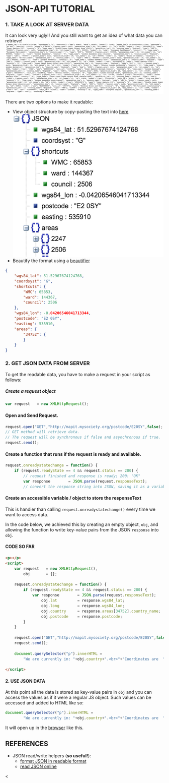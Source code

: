 # JSON-API TUTORIAL

### 1. TAKE A LOOK AT SERVER DATA
It can look very ugly!! And you still want to get an idea of what data you can retrieve! ![ugly](../assets/ugly.png)


There are two options to make it readable:
* View object structure by copy-pasting the text into [here](http://jsonviewer.stack.hu/)
![online-viewer](../assets/readable1.png)
* Beautify the format using a [beautifier](http://jsbeautifier.org/)
```json
{
    "wgs84_lat": 51.52967674124768,
    "coordsyst": "G",
    "shortcuts": {
        "WMC": 65853,
        "ward": 144367,
        "council": 2506
    },
    "wgs84_lon": -0.04206546041713344,
    "postcode": "E2 0SY",
    "easting": 535910,
    "areas": {
        "34752": {
        }
    }
}
```

### 2. GET JSON DATA FROM SERVER
To get the readable data, you have to make a request in your script as follows:

##### Create a request object
```javascript
var request   = new XMLHttpRequest();
```
#### Open and Send Request.
```javascript
request.open("GET","http://mapit.mysociety.org/postcode/E20SY",false);
// GET method will retrieve data.
// The request will be synchronous if false and asynchronous if true.
request.send();
```
#### Create a function that runs if the request is ready and available.  
```javascript
request.onreadystatechange = function() {
    if (request.readyState == 4 && request.status == 200) {
        // request finished and response is ready; 200: "OK"
        var response        = JSON.parse(request.responseText);
        // convert the response string into JSON, saving it as a variable.
```
#### Create an accessible variable / object to store the responseText
This is handier than calling ```request.onreadystatechange()``` every time we want to access data.

In the code below, we achieved this by creating an empty object, ```obj```, and allowing the function to write key-value pairs from the JSON ```response```  into ``obj``.

#### CODE SO FAR
```html
<p></p>
<script>
    var request   = new XMLHttpRequest(),
        obj       = {};

    request.onreadystatechange = function() {
        if (request.readyState == 4 && request.status == 200) {
            var response        = JSON.parse(request.responseText);
                obj.lat         = response.wgs84_lat;
                obj.long        = response.wgs84_lon;
                obj.country     = response.areas[34752].country_name;
                obj.postcode    = response.postcode;
        }
    }

    request.open("GET","http://mapit.mysociety.org/postcode/E20SY",false);
    request.send();

    document.querySelector("p").innerHTML =
        "We are currently in: "+obj.country+".<br>"+"Coordinates are  "+obj.postcode+" "+obj.lat+":"+obj.long;

</script>
```

#### 2. USE JSON DATA
At this point all the data is stored as key-value pairs in ```obj``` and you can access the values as if it were a regular JS object. Such values can be accessed and added to HTML like so:
```javascript
document.querySelector("p").innerHTML =
        "We are currently in: "+obj.country+".<br>"+"Coordinates are  "+obj.postcode+" "+obj.lat+":"+obj.long;
```
It will open up in the [browser](examples/ex2.html) like this.

## REFERENCES
 * JSON read/write helpers (**so useful!**):
    * [format JSON in readable format](http://jsbeautifier.org/)
    * [read JSON online](http://jsonviewer.stack.hu/)

<
